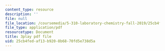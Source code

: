 ```yaml
---
content_type: resource
description: ''
file: null
file_location: /coursemedia/5-310-laboratory-chemistry-fall-2019/25cb4fedaf13b9208b6870fd5e738d5a_sukzgrxfSx8.pdf
file_type: application/pdf
resourcetype: Document
title: 3play pdf file
uid: 25cb4fed-af13-b920-8b68-70fd5e738d5a
---
```

